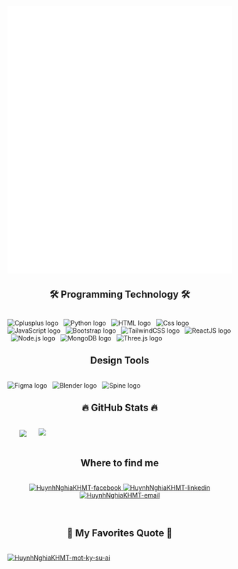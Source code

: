 <!-- HuynhNghiaKHMT -->
<a href="#" target="_blank">
  <img src="svg/HuynhNghiaKHMT.svg" width="1200" height="600"  alt="HuynhNghiaKHMT" />
</a>

<h2 align="center">🛠 Programming Technology 🛠</h2>
<br>
<!-- https://simpleicons.org/ -->
<span><img src="https://img.shields.io/badge/Cplusplus-282C34?logo=cplusplus&logoColor=00599C" alt="Cplusplus logo" title="Cplusplus" height="25" /></span>
&nbsp;
<span><img src="https://img.shields.io/badge/Python-282C34?logo=python&logoColor=3776AB" alt="Python logo" title="Python" height="25" /></span>
&nbsp;
<span><img src="https://img.shields.io/badge/HTML5-282C34?logo=html5&logoColor=E34F26" alt="HTML logo" title="HTML" height="25" /></span>
&nbsp;
<span><img src="https://img.shields.io/badge/Css-282C34?logo=css&logoColor=0082F0" alt="Css logo" title="Css" height="25" /></span>
&nbsp;
<span><img src="https://img.shields.io/badge/JavaScript-282C34?logo=javascript&logoColor=F7DF1E" alt="JavaScript logo" title="JavaScript" height="25" /></span>
&nbsp;
<span><img src="https://img.shields.io/badge/Bootstrap-282C34?logo=bootstrap&logoColor=7952B3" alt="Bootstrap logo" title="Bootstrap" height="25" /></span>
&nbsp;
<span><img src="https://img.shields.io/badge/Tailwind%20CSS-282C34?logo=tailwind-css&logoColor=38B2AC" alt="TailwindCSS logo" title="TailwindCSS" height="25" /></span>
&nbsp;
<span><img src="https://img.shields.io/badge/ReactJS-282C34?logo=react&logoColor=61DAFB" alt="ReactJS logo" title="ReactJS" height="25" /></span>
&nbsp;
<span><img src="https://img.shields.io/badge/Node.js-282C34?logo=node.js&logoColor=00F200" alt="Node.js logo" title="Node.js" height="25" /></span>
&nbsp;
<span><img src="https://img.shields.io/badge/MongoDB-282C34?logo=mongodb&logoColor=47A248" alt="MongoDB logo" title="MongoDB" height="25" /></span>
&nbsp;
<span><img src="https://img.shields.io/badge/Three.js-282C34?logo=three.js&logoColor=FFFFFF" alt="Three.js logo" title="Three.js" height="25" /></span>
&nbsp;

<h2 align="center"> Design Tools </h2>
<br>
<!-- https://simpleicons.org/ -->
<span><img src="https://img.shields.io/badge/Figma-282C34?logo=figma&logoColor=F24E1E" alt="Figma logo" title="Figma" height="25" /></span>
&nbsp;
<span><img src="https://img.shields.io/badge/Blender-282C34?logo=blender&logoColor=E87D0D" alt="Blender logo" title="Blender" height="25" /></span>
&nbsp;
<span><img src="https://img.shields.io/badge/Spine-282C34?logo=spine&logoColor=FF4000" alt="Spine logo" title="Spine" height="25" /></span>
&nbsp;
<br>

<h2 align="center">🔥 GitHub Stats 🔥</h2>
<!-- https://github.com/anuraghazra/github-readme-stats -->
<br>
<div align=center>
  <a href="#" title="HuynhNghiaKHMT">
    <img width="315" align="center" src="https://github-readme-stats.vercel.app/api/top-langs/?username=HuynhNghiaKHMT&hide=c%23,powershell,Mathematica,Ruby,Objective-C,Objective-C%2b%2b,Cuda&title_color=61dafb&text_color=ffffff&icon_color=61dafb&bg_color=20232a&langs_count=8&layout=compact&border_color=61dafb&hide_border=true" />
  </a>
  <a href="#" title="HuynhNghiaKHMT">
    <img align="right" width="434" src="https://github-readme-stats.vercel.app/api?username=HuynhNghiaKHMT&show_icons=true&theme=react&border_color=61dafb&hide_border=true&rank_icon=github&include_all_commits=true" />
  </a>
</div>

<br>
<h2 align="center"> Where to find me </h2>
<br>
<!-- https://icons8.com -->
<div align="center">
  <a href="https://www.facebook.com/huynh.trung.nghia.896740/" target="blank">
    <img src="https://img.icons8.com/bubbles/100/000000/facebook-new.png" alt="HuynhNghiaKHMT-facebook" />
  </a>
  <a href="https://www.linkedin.com/in/HuynhNghiaKHMT" target="blank">
    <img src="https://img.icons8.com/bubbles/100/000000/linkedin.png" alt="HuynhNghiaKHMT-linkedin" />
  </a>
  <a href="mailto:22520945@gm.uit.edu.vn" target="top">
    <img src="https://img.icons8.com/bubbles/100/000000/apple-mail.png" alt="HuynhNghiaKHMT-email" />
  </a>
</div>
<br>

<br>
<h2 align="center">📑 My Favorites Quote 📑</h2>
<br>
<a href="#" target="_blank">
  <img src="svg/" width="846" height="150" alt="HuynhNghiaKHMT-mot-ky-su-ai" />
</a>